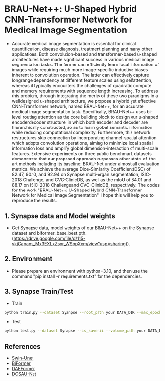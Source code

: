 # BRAU-Net++: U-Shaped Hybrid CNN-Transformer Network for Medical Image Segmentation
- Accurate medical image segmentation is essential for clinical quantification, disease diagnosis, treatment planning and many other applications. Both convolution-based and transformer-based u-shaped architectures have made 
significant success in various medical image segmentation tasks. The former can efficiently learn local information of images while requiring much more image-specific inductive biases inherent to convolution operation. 
The latter can effectively capture longrange dependency at different feature scales using selfattention, whereas it typically encounters the challenges of quadratic compute and memory requirements with sequence length increasing. 
To address this problem, through integrating the merits of these two paradigms in a welldesigned u-shaped architecture, we propose a hybrid yet effective CNN-Transformer network, named BRAU-Net++,
for an accurate medical image segmentation task. Specifically, BRAU-Net++ uses bi-level routing attention as the core building block to design our u-shaped encoderdecoder structure, in which both encoder and decoder are
hierarchically constructed, so as to learn global semantic information while reducing computational complexity. Furthermore, this network restructures skip connection by incorporating channel-spatial attention which adopts
convolution operations, aiming to minimize local spatial information loss and amplify global dimension-interaction of multi-scale features. Extensive experiments on three public benchmark datasets demonstrate that our proposed
approach surpasses other state-of-the-art methods including its baseline: BRAU-Net under almost all evaluation metrics. We achieve the average Dice-Similarity Coefficient(DSC) of 82.47, 90.10, and 92.94 on Synapse multi-organ
segmentation, ISIC-2018 Challenge, and CVC-ClinicDB, as well as the mIoU of 84.01 and 88.17 on ISIC-2018 Challengeand CVC-ClinicDB, respectively. The codes for the work "BRAU-Net++: U-Shaped Hybrid CNN-Transformer Network for Medical Image Segmentation". I hope this will help you to reproduce the results.

## 1. Synapse data and Model weights
- Get Synapse data, model weights of our BRAU-Net++ on the Synapse dataset and biformer_base_best.pth. (https://drive.google.com/file/d/115-vkjCapans_Mx3EXLxZsxr_WSbpXxm/view?usp=sharing)).
## 2. Environment
- Please prepare an environment with python=3.10, and then use the command "pip install -r requirements.txt" for the dependencies.
## 3. Synapse Train/Test
- Train
```bash
python train.py --dataset Syanpse --root_path your DATA_DIR --max_epochs 400 --output_dir your OUT_DIR  --img_size 224 --base_lr 0.05 --batch_size 24
```
- Test 

```bash
python test.py --dataset Synapse --is_savenii --volume_path your DATA_DIR --output_dir your OUT_DIR --max_epoch 400 --base_lr 0.05 --img_size 224 --batch_size 24
```

## References
* [Swin-Unet](https://github.com/HuCaoFighting/Swin-Unet)
* [BiFormer](https://github.com/rayleizhu/BiFormer)
* [DAEFormer](https://github.com/xmindflow/DAEFormer)
* [DCSAU-Net](https://github.com/xq141839/DCSAU-Net)

